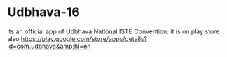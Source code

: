 # Udbhava-16
its an official app of Udbhava National ISTE Convention. it is on play store also https://play.google.com/store/apps/details?id=com.udbhava&amp;hl=en 
